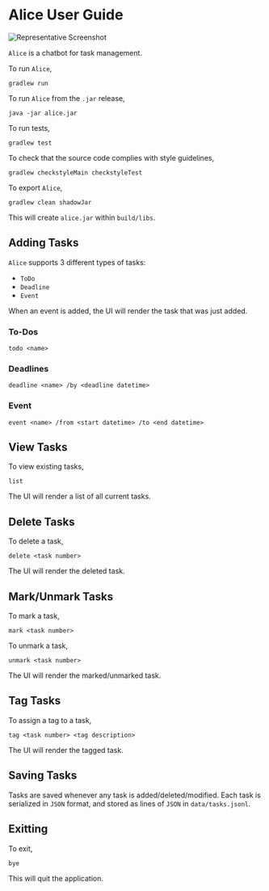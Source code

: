 # Alice User Guide

![Representative Screenshot]("./Ui.png")

`Alice` is a chatbot for task management.

To run `Alice`,

```
gradlew run
```

To run `Alice` from the `.jar` release,

```
java -jar alice.jar
```

To run tests,

```
gradlew test
```

To check that the source code complies with style guidelines,

```
gradlew checkstyleMain checkstyleTest 
```

To export `Alice`,

```
gradlew clean shadowJar
```

This will create `alice.jar` within `build/libs`.

## Adding Tasks

`Alice` supports 3 different types of tasks:

- `ToDo`
- `Deadline`
- `Event`

When an event is added, the UI will render the task that was just added.

### To-Dos

```
todo <name>
```

### Deadlines

```
deadline <name> /by <deadline datetime>
```

### Event

```
event <name> /from <start datetime> /to <end datetime>
```

## View Tasks

To view existing tasks,

```
list
```

The UI will render a list of all current tasks.

## Delete Tasks

To delete a task,

```
delete <task number>
```

The UI will render the deleted task.

## Mark/Unmark Tasks

To mark a task,

```
mark <task number>
```

To unmark a task,

```
unmark <task number>
```

The UI will render the marked/unmarked task.

## Tag Tasks

To assign a tag to a task,

```
tag <task number> <tag description>
```

The UI will render the tagged task.

## Saving Tasks

Tasks are saved whenever any task is added/deleted/modified. Each task is serialized in `JSON` format, and stored as lines of `JSON` in `data/tasks.jsonl`.

## Exitting

To exit, 

```
bye
```

This will quit the application.
